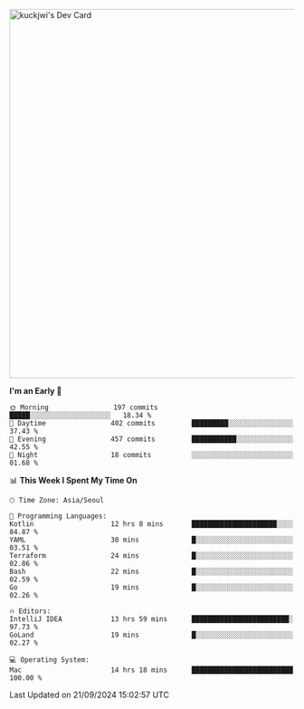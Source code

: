 <a href="https://app.daily.dev/kuckhwancho"><img src="https://api.daily.dev/devcards/v2/efef39c8028947428b3c0b486b9cd9b6.png?r=iz2&type=wide" width="652" alt="kuckjwi's Dev Card"/></a>

<!--START_SECTION:waka-->
**I'm an Early 🐤** 

```text
🌞 Morning                197 commits         █████░░░░░░░░░░░░░░░░░░░░   18.34 % 
🌆 Daytime                402 commits         █████████░░░░░░░░░░░░░░░░   37.43 % 
🌃 Evening                457 commits         ███████████░░░░░░░░░░░░░░   42.55 % 
🌙 Night                  18 commits          ░░░░░░░░░░░░░░░░░░░░░░░░░   01.68 % 
```


📊 **This Week I Spent My Time On** 

```text
🕑︎ Time Zone: Asia/Seoul

💬 Programming Languages: 
Kotlin                   12 hrs 8 mins       █████████████████████░░░░   84.87 % 
YAML                     30 mins             █░░░░░░░░░░░░░░░░░░░░░░░░   03.51 % 
Terraform                24 mins             █░░░░░░░░░░░░░░░░░░░░░░░░   02.86 % 
Bash                     22 mins             █░░░░░░░░░░░░░░░░░░░░░░░░   02.59 % 
Go                       19 mins             █░░░░░░░░░░░░░░░░░░░░░░░░   02.26 % 

🔥 Editors: 
IntelliJ IDEA            13 hrs 59 mins      ████████████████████████░   97.73 % 
GoLand                   19 mins             █░░░░░░░░░░░░░░░░░░░░░░░░   02.27 % 

💻 Operating System: 
Mac                      14 hrs 18 mins      █████████████████████████   100.00 % 
```


 Last Updated on 21/09/2024 15:02:57 UTC
<!--END_SECTION:waka-->
